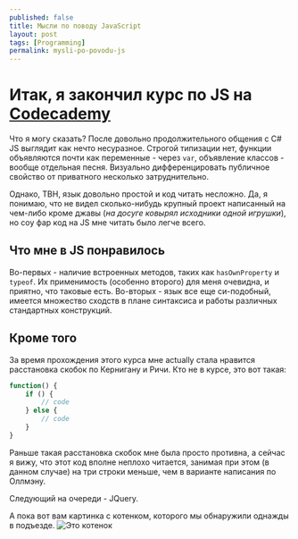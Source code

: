 ```yaml
---
published: false
title: Мысли по поводу JavaScript
layout: post
tags: [Programming]
permalink: mysli-po-povodu-js
---
```

# Итак, я закончил курс по JS на [Codecademy](http://codecademy.com)

Что я могу сказать? После довольно продолжительного общения с C# JS выглядит как нечто несуразное. Строгой типизации нет, функции объявляются почти как переменные - через `var`, объявление классов - вообще отдельная песня. Визуально дифференцировать публичное свойство от приватного несколько затруднительно.

Однако, TBH, язык довольно простой и код читать несложно. Да, я понимаю, что не видел сколько-нибудь крупный проект написанный на чем-либо кроме джавы (_на досуге ковырял исходники одной игрушки_), но соу фар код на JS мне читать было легче всего.

## Что мне в JS понравилось

Во-первых - наличие встроенных методов, таких как `hasOwnProperty` и `typeof`. Их применимость (особенно второго) для меня очевидна, и приятно, что таковые есть. Во-вторых - язык все еще си-подобный, имеется множество сходств в плане синтаксиса и работы различных стандартных конструкций.

## Кроме того

За время прохождения этого курса мне actually стала нравится расстановка скобок по Кернигану и Ричи. Кто не в курсе, это вот такая:

``` JavaScript
function() {
    if () {
        // code    
    } else {
        // code
    }
}
```

Раньше такая расстановка скобок мне была просто противна, а сейчас я вижу, что этот код вполне неплохо читается, занимая при этом (в данном случае) на три строки меньше, чем в варианте написания по Оллмэну.

Следующий на очереди - JQuery.

А пока вот вам картинка с котенком, которого мы обнаружили однажды в подъезде.
![Это котенок](http://s10.postimg.org/tbql6xnyh/IMG_9271.jpg)
